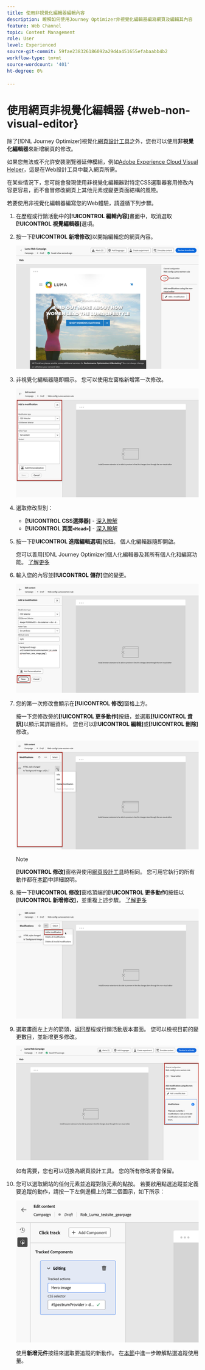 ```yaml
---
title: 使用非視覺化編輯器編輯內容
description: 瞭解如何使用Journey Optimizer非視覺化編輯器編寫網頁及編輯其內容
feature: Web Channel
topic: Content Management
role: User
level: Experienced
source-git-commit: 59fae238326186092a29d4a451655efabaabb4b2
workflow-type: tm+mt
source-wordcount: '401'
ht-degree: 0%

---
```


# 使用網頁非視覺化編輯器 {#web-non-visual-editor}

除了[!DNL Journey Optimizer]視覺化[網頁設計工具](web-visual-editor.md)之外，您也可以使用&#x200B;**非視覺化編輯器**&#x200B;來新增網頁的修改。

如果您無法或不允許安裝瀏覽器延伸模組，例如[Adobe Experience Cloud Visual Helper](web-prerequisites.md#visual-authoring-prerequisites)，這是在Web設計工具中載入網頁所需。

在某些情況下，您可能會發現使用非視覺化編輯器對特定CSS選取器套用修改內容更容易，而不會冒修改網頁上其他元素或變更頁面結構的風險。

若要使用非視覺化編輯器編寫您的Web體驗，請遵循下列步驟。

1. 在歷程或行銷活動中的&#x200B;**[!UICONTROL 編輯內容]**&#x200B;畫面中，取消選取&#x200B;**[!UICONTROL 視覺編輯器]**&#x200B;選項。

1. 按一下&#x200B;**[!UICONTROL 新增修改]**&#x200B;以開始編輯您的網頁內容。

   ![](assets/web-campaign-add-modification-button.png)

1. 非視覺化編輯器隨即顯示。 您可以使用左窗格新增第一次修改。

   ![](assets/web-non-visual-editor.png)

1. 選取修改型別：

   * **[!UICONTROL CSS選擇器]** - [深入瞭解](manage-web-modifications.md#css-selector)
   * **[!UICONTROL 頁面`<Head>`]** - [深入瞭解](manage-web-modifications.md#page-head)

1. 按一下&#x200B;**[!UICONTROL 進階編輯選項]**&#x200B;按鈕。 個人化編輯器隨即開啟。

   您可以善用[!DNL Journey Optimizer]個人化編輯器及其所有個人化和編寫功能。 [了解更多](../personalization/personalization-build-expressions.md)

1. 輸入您的內容並&#x200B;**[!UICONTROL 儲存]**&#x200B;您的變更。

   ![](assets/web-non-visual-editor-ex-save.png)

1. 您的第一次修改會顯示在&#x200B;**[!UICONTROL 修改]**&#x200B;窗格上方。

   按一下您修改旁的&#x200B;**[!UICONTROL 更多動作]**&#x200B;按鈕，並選取&#x200B;**[!UICONTROL 資訊]**&#x200B;以顯示其詳細資料。 您也可以&#x200B;**[!UICONTROL 編輯]**&#x200B;或&#x200B;**[!UICONTROL 刪除]**&#x200B;修改。

   ![](assets/web-non-visual-editor-ex-more.png)

   >[!NOTE]
   >
   >**[!UICONTROL 修改]**&#x200B;窗格與使用[網頁設計工具](web-visual-editor.md)時相同。 您可用它執行的所有動作都在[本節](manage-web-modifications.md#use-modifications-pane)中詳細說明。

1. 按一下&#x200B;**[!UICONTROL 修改]**&#x200B;窗格頂端的&#x200B;**[!UICONTROL 更多動作]**&#x200B;按鈕以&#x200B;**[!UICONTROL 新增修改]**，並重複上述步驟。 [了解更多](manage-web-modifications.md#add-modifications)

   ![](assets/web-non-visual-editor-more.png)

1. 選取畫面左上方的箭頭，返回歷程或行銷活動版本畫面。 您可以檢視目前的變更數目，並新增更多修改。

   ![](assets/web-campaign-modifications.png)

   如有需要，您也可以切換為網頁設計工具。 您的所有修改將會保留。


1. 您可以選取網站的任何元素並追蹤對該元素的點按。 若要啟用點選追蹤並定義要追蹤的動作，請按一下左側邊欄上的第二個圖示，如下所示：

   ![](assets/web-campaign-click.png)

   使用&#x200B;**新增元件**&#x200B;按鈕來選取要追蹤的新動作。 在[本節](monitor-web-experiences.md#use-click-tracking)中進一步瞭解點選追蹤使用量。
